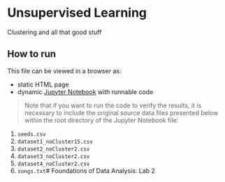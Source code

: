 # Unsupervised Learning

Clustering and all that good stuff

## How to run

This file can be viewed in a browser as: 
* static HTML page
* dynamic [Jupyter Notebook](https://jupyter.org/) with runnable code

> Note that if you want to run the code to verify the results, it is necessary to include the original source data files presented below within the root directory of the Jupyter Notebook file: 

1. `seeds.csv`
1. `dataset1_noCluster15.csv`
1. `dataset2_noCluster2.csv`
1. `dataset3_noCluster2.csv`
1. `dataset4_noCluster2.csv`
1. `songs.txt`# Foundations of Data Analysis: Lab 2 
